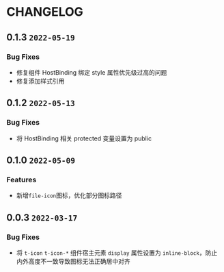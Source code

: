 # CHANGELOG


## 0.1.3 `2022-05-19`

### Bug Fixes

- 修复组件 HostBinding 绑定 style 属性优先级过高的问题
- 修复添加样式引用

## 0.1.2 `2022-05-13`

### Bug Fixes

- 将 HostBinding 相关 protected 变量设置为 public

## 0.1.0 `2022-05-09`

### Features

- 新增`file-icon`图标，优化部分图标路径

## 0.0.3 `2022-03-17`

### Bug Fixes

- 将 `t-icon` `t-icon-*` 组件宿主元素 `display` 属性设置为 `inline-block`，防止内外高度不一致导致图标无法正确居中对齐
